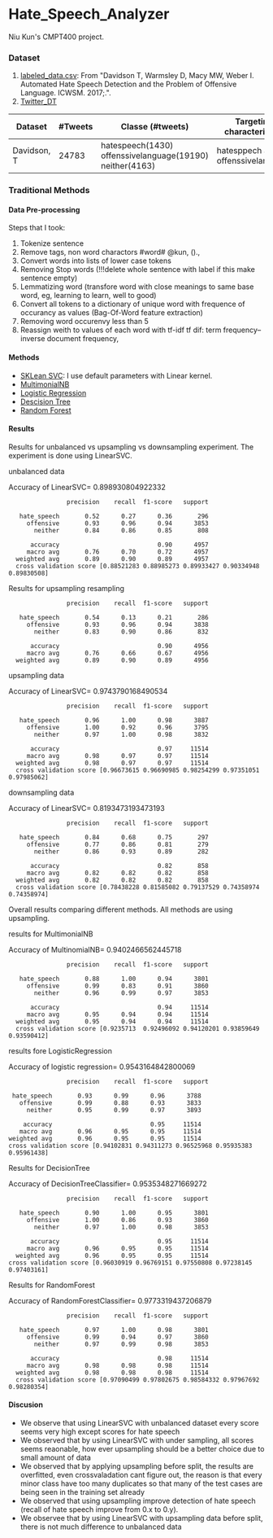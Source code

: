 # Hate_Speech_Analyzer

Niu Kun's CMPT400 project.

### Dataset
1. [labeled_data.csv](https://github.com/t-davidson/hate-speech-and-offensive-language): From "Davidson T, Warmsley D, Macy MW, Weber I. Automated Hate Speech Detection and the                                                        Problem of Offensive Language. ICWSM. 2017;.". 
2. [Twitter_DT](https://www.google.com)

|Dataset | #Tweets | Classe (#tweets)| Targeting characteristics|
|--------|---------|-----------------|--------------------------|
|Davidson, T| 24783|hatespeech(1430) offenssivelanguage(19190)  neither(4163) |hatesppech and offenssivelanguage|

### Traditional Methods

#### Data Pre-processing
Steps that I took:
1. Tokenize sentence  
2. Remove tags, non word charactors    #word#  @kun, ().,
3. Convert words into lists of lower case tokens
4. Removing Stop words  (!!!delete whole sentence with label if this make sentence empty)
5. Lemmatizing word (transfore word with close meanings to same base word, eg, learning to learn, well to good)
6. Convert all tokens to a dictionary of unique word with frequence of occurancy as values (Bag-Of-Word feature extraction)
6. Removing word occurenvy less than 5
7. Reassign weith to values of each word with tf-idf
    tf dif: term frequency–inverse document frequency,


#### Methods
- [SKLean SVC](https://scikit-learn.org/stable/modules/generated/sklearn.svm.SVC.html): I use default parameters with Linear kernel.
- [MultimonialNB](https://scikit-learn.org/stable/modules/generated/sklearn.naive_bayes.MultinomialNB.html#sklearn.naive_bayes.MultinomialNB)
- [Logistic Regression](https://scikit-learn.org/stable/modules/generated/sklearn.linear_model.LogisticRegression.html)
- [Descision Tree](https://scikit-learn.org/stable/modules/generated/sklearn.tree.DecisionTreeClassifier.html)
- [Random Forest](https://scikit-learn.org/stable/modules/generated/sklearn.ensemble.RandomForestClassifier.html)


#### Results
Results for unbalanced vs upsampling vs downsampling experiment. The experiment is done using LinearSVC.

unbalanced data

Accuracy of LinearSVC= 0.898930804922332

                    precision    recall  f1-score   support

       hate_speech       0.52      0.27      0.36       296
         offensive       0.93      0.96      0.94      3853
           neither       0.84      0.86      0.85       808

          accuracy                           0.90      4957
         macro avg       0.76      0.70      0.72      4957
      weighted avg       0.89      0.90      0.89      4957
      cross validation score [0.88521283 0.88985273 0.89933427 0.90334948 0.89830508]
      
  Results for upsampling resampling 
    
                    precision    recall  f1-score   support

       hate_speech       0.54      0.13      0.21       286
         offensive       0.93      0.96      0.94      3838
           neither       0.83      0.90      0.86       832

          accuracy                           0.90      4956
         macro avg       0.76      0.66      0.67      4956
      weighted avg       0.89      0.90      0.89      4956
      
upsampling data

Accuracy of LinearSVC= 0.9743790168490534

                    precision    recall  f1-score   support

       hate_speech       0.96      1.00      0.98      3887
         offensive       1.00      0.92      0.96      3795
           neither       0.97      1.00      0.98      3832

          accuracy                           0.97     11514
         macro avg       0.98      0.97      0.97     11514
      weighted avg       0.98      0.97      0.97     11514
      cross validation score [0.96673615 0.96690985 0.98254299 0.97351051 0.97985062]
      
downsampling data

Accuracy of LinearSVC= 0.8193473193473193

                    precision    recall  f1-score   support

       hate_speech       0.84      0.68      0.75       297
         offensive       0.77      0.86      0.81       279
           neither       0.86      0.93      0.89       282

          accuracy                           0.82       858
         macro avg       0.82      0.82      0.82       858
      weighted avg       0.82      0.82      0.82       858
      cross validation score [0.78438228 0.81585082 0.79137529 0.74358974 0.74358974]

Overall results comparing different methods. All methods are using upsampling.

results for MultimonialNB

Accuracy of MultinomialNB= 0.9402466562445718

                    precision    recall  f1-score   support

       hate_speech       0.88      1.00      0.94      3801
         offensive       0.99      0.83      0.91      3860
           neither       0.96      0.99      0.97      3853

          accuracy                           0.94     11514
         macro avg       0.95      0.94      0.94     11514
      weighted avg       0.95      0.94      0.94     11514
      cross validation score [0.9235713  0.92496092 0.94120201 0.93859649 0.93590412]

results fore LogisticRegression

Accuracy of logistic regression= 0.9543164842800069

                    precision    recall  f1-score   support

     hate_speech       0.93      0.99      0.96      3788
       offensive       0.99      0.88      0.93      3833
         neither       0.95      0.99      0.97      3893

        accuracy                           0.95     11514
       macro avg       0.96      0.95      0.95     11514
    weighted avg       0.96      0.95      0.95     11514
    cross validation score [0.94102831 0.94311273 0.96525968 0.95935383 0.95961438]

Results for DecisionTree

Accuracy of DecisionTreeClassifier= 0.9535348271669272

                    precision    recall  f1-score   support

       hate_speech       0.90      1.00      0.95      3801
         offensive       1.00      0.86      0.93      3860
           neither       0.97      1.00      0.98      3853

          accuracy                           0.95     11514
         macro avg       0.96      0.95      0.95     11514
      weighted avg       0.96      0.95      0.95     11514
    cross validation score [0.96030919 0.96769151 0.97550808 0.97238145 0.97403161]

Results for RandomForest

Accuracy of RandomForestClassifier= 0.9773319437206879

                    precision    recall  f1-score   support

       hate_speech       0.97      1.00      0.98      3801
         offensive       0.99      0.94      0.97      3860
           neither       0.97      0.99      0.98      3853

          accuracy                           0.98     11514
         macro avg       0.98      0.98      0.98     11514
      weighted avg       0.98      0.98      0.98     11514
      cross validation score [0.97090499 0.97802675 0.98584332 0.97967692 0.98280354]
      
      

#### Discusion
- We observe that using LinearSVC with unbalanced dataset every score seems very high except scores for hate speech
- We observed that by using LinearSVC with under sampling, all scores seems reaonable, how ever upsampling should be a better choice due to small amount of data
- We observed that by applying upsampling before split, the results are overfitted, even crossvaladation cant figure out, the reason is that every minor class have too many duplicates so that many of the test cases are being seen in the training set already
- We observed that using upsampling improve detection of hate speech (recall of hate speech improve from 0.x to 0.y).
- We observee that by using LinearSVC with upsampling data before split, there is not much difference to unbalanced data

